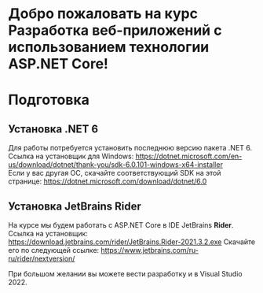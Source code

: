 # Добро пожаловать на курс Разработка веб-приложений с использованием технологии ASP.NET Core!
# Подготовка
## Установка .NET 6
Для работы потребуется установить последнюю версию пакета .NET 6. \
Ссылка на установщик для Windows: https://dotnet.microsoft.com/en-us/download/dotnet/thank-you/sdk-6.0.101-windows-x64-installer \
Если у вас другая ОС, скачайте соответствующий SDK на этой странице: https://dotnet.microsoft.com/download/dotnet/6.0

## Установка JetBrains Rider
На курсе мы будем работать с ASP.NET Core в IDE JetBrains **Rider**. \
Ссылка на установщик: https://download.jetbrains.com/rider/JetBrains.Rider-2021.3.2.exe
Скачайте его по следующей ссылке: https://www.jetbrains.com/ru-ru/rider/nextversion/

При большом желании вы можете вести разработку и в Visual Studio 2022.
